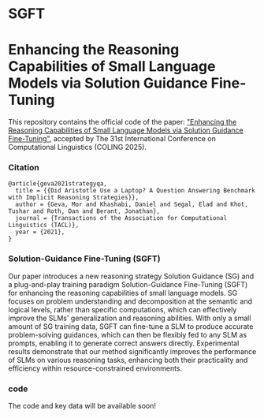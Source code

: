 # SGFT
# Enhancing the Reasoning Capabilities of Small Language Models via Solution Guidance Fine-Tuning

This repository contains the official code of the paper: ["Enhancing the Reasoning Capabilities of Small Language Models via Solution Guidance Fine-Tuning"](https://arxiv.org/xx), accepted by The 31st International Conference on Computational Linguistics (COLING 2025).


### Citation
```
@article{geva2021strategyqa,
  title = {{Did Aristotle Use a Laptop? A Question Answering Benchmark with Implicit Reasoning Strategies}},
  author = {Geva, Mor and Khashabi, Daniel and Segal, Elad and Khot, Tushar and Roth, Dan and Berant, Jonathan},
  journal = {Transactions of the Association for Computational Linguistics (TACL)},
  year = {2021},
}
```
### Solution-Guidance Fine-Tuning (SGFT)
Our paper introduces a new reasoning strategy Solution Guidance (SG) and a plug-and-play training paradigm Solution-Guidance Fine-Tuning (SGFT) for enhancing the reasoning capabilities of small language models. SG focuses on problem understanding and decomposition at the semantic and logical levels, rather than specific computations, which can effectively improve the SLMs' generalization and reasoning abilities. With only a small amount of SG training data, SGFT can fine-tune a SLM to produce accurate problem-solving guidances, which can then be flexibly fed to any SLM as prompts, enabling it to generate correct answers directly. Experimental results demonstrate that our method significantly improves the performance of SLMs on various reasoning tasks, enhancing both their practicality and efficiency within resource-constrained environments.

### code
The code and key data will be available soon!

